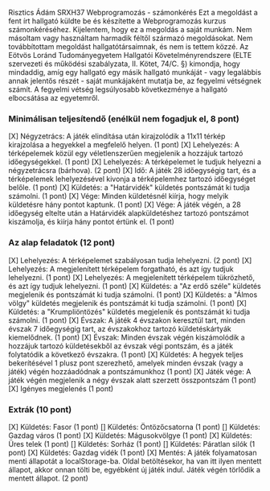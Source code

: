 Risztics Ádám
SRXH37
Webprogramozás - számonkérés
Ezt a megoldást a fent írt hallgató küldte be és készítette a Webprogramozás kurzus számonkéréséhez.
Kijelentem, hogy ez a megoldás a saját munkám. Nem másoltam vagy használtam harmadik féltől 
származó megoldásokat. Nem továbbítottam megoldást hallgatótársaimnak, és nem is tettem közzé. 
Az Eötvös Loránd Tudományegyetem Hallgatói Követelményrendszere 
(ELTE szervezeti és működési szabályzata, II. Kötet, 74/C. §) kimondja, hogy mindaddig, 
amíg egy hallgató egy másik hallgató munkáját - vagy legalábbis annak jelentős részét - 
saját munkájaként mutatja be, az fegyelmi vétségnek számít. 
A fegyelmi vétség legsúlyosabb következménye a hallgató elbocsátása az egyetemről.

### Minimálisan teljesítendő (enélkül nem fogadjuk el, 8 pont)
[X] Négyzetrács: A játék elindítása után kirajzolódik a 11x11 térkép kirajzolása a hegyekkel a megfelelő helyen. (1 pont)
[X] Lehelyezés: A térképelemek közül egy véletlenszerűen megjelenik a hozzájuk tartozó időegységekkel. (1 pont)
[X] Lehelyezés: A térképelemet le tudjuk helyezni a négyzetrácsra (bárhova). (2 pont)
[X] Idő: A játék 28 időegységig tart, és a térképelemek lehelyezésével kivonja a térképelemhez tartozó időegységet belőle. (1 pont)
[X] Küldetés: a "Határvidék" küldetés pontszámát ki tudja számolni. (1 pont)
[X] Vége: Minden küldetésnél kiírja, hogy melyik küldetésre hány pontot kaptunk. (1 pont)
[X] Vége: A játék végén, a 28 időegység eltelte után a Határvidék alapküldetéshez tartozó pontszámot kiszámolja, és kiírja hány pontot értünk el. (1 pont)

### Az alap feladatok (12 pont)
[X] Lehelyezés: A térképelemet szabályosan tudja lehelyezni. (2 pont)
[X] Lehelyezés: A megjelenített térképelem forgatható, és azt így tudjuk lehelyezni. (1 pont)
[X] Lehelyezés: A megjelenített térképelem tükrözhető, és azt így tudjuk lehelyezni. (1 pont)
[X] Küldetés: a "Az erdő széle" küldetés megjelenik és pontszámát ki tudja számolni. (1 pont)
[X] Küldetés: a "Álmos völgy" küldetés megjelenik és pontszámát ki tudja számolni. (1 pont)
[X] Küldetés: a "Krumpliöntözés" küldetés megjelenik és pontszámát ki tudja számolni. (1 pont)
[X] Évszak: A játék 4 évszakon keresztül tart, minden évszak 7 időegységig tart, az évszakokhoz tartozó küldetéskártyák kiemelődnek. (1 pont)
[X] Évszak: Minden évszak végén kiszámolódik a hozzájuk tartozó küldetésekből az évszak végi pontszám, és a játék folytatódik a következő évszakra. (1 pont)
[X] Küldetés: A hegyek teljes bekerítésével 1 plusz pont szerezhető, amelyek minden évszak (vagy a játék) végén hozzáadódnak a pontszámunkhoz (1 pont)
[X] Játék vége: A játék végén megjelenik a négy évszak alatt szerzett összpontszám (1 pont)
[X] Igényes megjelenés (1 pont)

### Extrák (10 pont)
[X] Küldetés: Fasor (1 pont)
[] Küldetés: Öntözőcsatorna (1 pont)
[] Küldetés: Gazdag város (1 pont)
[X] Küldetés: Mágusokvölgye (1 pont)
[X] Küldetés: Üres telek (1 pont)
[] Küldetés: Sorház (1 pont)
[] Küldetés: Páratlan silók (1 pont)
[X] Küldetés: Gazdag vidék (1 pont)
[X] Mentés: A játék folyamatosan menti állapotát a localStorage-ba. Oldal betöltésekor, ha van itt ilyen mentett állapot, akkor onnan tölti be, egyébként új játék indul. Játék végén törlődik a mentett állapot. (2 pont)